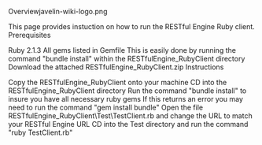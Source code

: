 Overviewjavelin-wiki-logo.png

This page provides instuction on how to run the RESTful Engine Ruby client.
Prerequisites

Ruby 2.1.3
All gems listed in Gemfile 
This is easily done by running the command "bundle install" within the RESTfulEngine_RubyClient directory
Download the attached RESTfulEngine_RubyClient.zip
Instructions

Copy the RESTfulEngine_RubyClient onto your machine
CD into the RESTfulEngine_RubyClient directory
Run the command "bundle install" to insure you have all necessary ruby gems
If this returns an error you may need to run the command "gem install bundle"
Open the file RESTfulEngine_RubyClient\Test\TestClient.rb and change the URL to match your RESTful Engine URL
CD into the Test directory and run the command "ruby TestClient.rb"